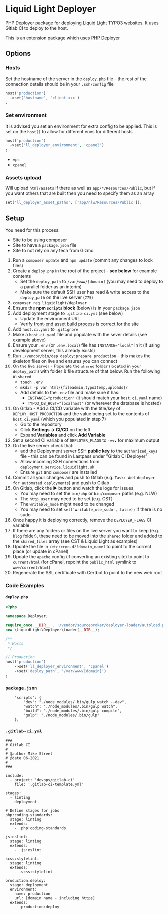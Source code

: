 # Liquid Light Deployer

PHP Deployer package for deploying Liquid Light TYPO3 websites. It uses Gitlab CI to deploy to the host.

This is an extension package which uses [PHP Deployer](https://deployer.org/)

## Options

### Hosts

Set the hostname of the server in the `deploy.php` file - the rest of the connection details should be in your `.ssh/config` file

```php
host('production')
  ->set('hostname', 'client.xxx')
;
```

### Set environment

It is advised you set an environment for extra config to be applied. This is set on the `host()` to allow for different envs for different hosts

```php
host('production')
  ->set('ll_deployer_environment', 'cpanel')
;
```

- `vps`
- `cpanel`

### Assets upload

Will upload `html/assets` if there as well as `app/*/Resources/Public`, but if you want others that are built then you need to specify them as an array

```php
set('ll_deployer_asset_paths', ['app/nlw/Resources/Public']);
```

## Setup

You need for this process:

- Site to be using composer
- Site to have a `package.json` file
- Site to not rely on any tech from Gizmo

1. Run a `composer update` and `npm update` (commit any changes to lock files)
2. Create a `deploy.php` in the root of the project - **see below** for example contents
   - Set the `deploy_path` to `/var/www/[domain]` (you may need to deploy to a parallel folder as an interim)
   - Make sure the default SSH user has read & write access to the `deploy_path` on the live server (`775`)
3. `composer req liquidlight/deployer`
4. Ensure the **npm `scripts` block** (below) is in your `package.json`
5. Add deployment stage to `.gitlab-ci.yml` (see below)
   - Update the environment URL
   - Verify [front-end asset build process](https://gitlab.lldev.co.uk/devops/gitlab-ci/-/blob/main/jobs/deployment/deployer.deploy.gitlab-ci.yml) is correct for the site
6. Add `host.ci.yaml` to `.gitignore`
7. Make a `host.ci.yaml` file and populate with the sever details (see example above)
8. Ensure your `.env` (or `.env.local`) file has `INSTANCE="local"` in it (if using development server, this already exists)
9. Run `./vendor/bin/dep deploy:prepare production` - this makes the skeleton files on live and ensures you can connect
10. On the live server - Populate the `shared` folder (located in your `deploy_path`) with folder & file structure of that below. Run the following in `shared`
    - `touch .env`
    - `mkdir -p var html/{fileadmin,typo3temp,uploads}/`
    - Add details to the `.env` file and make sure it has:
       - `INSTANCE="production"` (it should match your `host.ci.yaml` name)
       - `TYPO3_DB_HOST="localhost"` (or wherever the database is hosted)
11. On Gitlab - Add a CI/CD variable with the title/key of `DEPLOY_HOST_PRODUCTION` and the value being set to the contents of `host.ci.yaml` (which you populated in step 7)
    - Go to the repository
    - Click **Settings -> CI/CD** on the left
    - Expand **Variables** and click **Add Variable**
12. Set a second CI variable of `DEPLOYER_FLAGS` to `-vvv` for maximum output
13. On the live server check that:
    - add the Deployment server SSH **public key** to the `authorized_keys` file - this can be found in Lastpass under "Gitlab CI Deployer"
    - Allow incoming SSH connections from `deployment.service.liquidlight.uk`
    - Ensure `git` and `composer` are installed
14. Commit all your changes and push to Gitlab (e.g. `Task: Add deployer for automated deployments`) and push to Gitlab
15. On Gitlab, click the ▶️ button and watch the logs for issues
    - You may need to set the `bin/php` or `bin/composer` paths (e.g. NLW)
    - The `http_user` may need to be set (e.g. CST)
    - The `writable_mode` might need to be changed
    - You may need to set `set('writable_use_sudo', false);` if there is no sudo
16. Once happy it is deploying correctly, remove the `DEPLOYER_FLAGS` CI variable
16. If there are any folders or files on the live server you want to keep (e.g. `blog` folder), these need to be moved into the `shared` folder and added to the `shared_files` array (see CST & Liquid Light as examples)
17. Update the file in `/etc/cron.d/[domain_name]` to point to the correct place (or update in cPanel)
18. Update the `apache` config (if converting an existing site) to point to `current/html` (for cPanel, repoint the `public_html` symlink to `www/current/html`)
19. Regenerate the SSL certificate with Certbot to point to the new web root

### Code Examples

#### `deploy.php`

```php
<?php

namespace Deployer;

require_once __DIR__ . '/vendor/sourcebroker/deployer-loader/autoload.php';
new \LiquidLight\Deployer\Loader(__DIR__);

/**
 * Hosts
 */

// Production
host('production')
	->set('ll_deployer_environment', 'cpanel')
	->set('deploy_path', '/var/www/[domain]')
;
```

### `package.json`

```
    "scripts": {
        "dev": "./node_modules/.bin/gulp watch --dev",
        "watch": "./node_modules/.bin/gulp watch",
        "build": "./node_modules/.bin/gulp compile",
        "gulp": "./node_modules/.bin/gulp"
    },
```

### `.gitlab-ci.yml`

```
###
# Gitlab CI
#
# @author Mike Street
# @date 06-2021
#
###

include:
  - project: 'devops/gitlab-ci'
    file: '.gitlab-ci-template.yml'

stages:
  - linting
  - deployment

# Define stages for jobs
php:coding-standards:
  stage: linting
  extends:
    - .php:coding-standards

js:eslint:
  stage: linting
  extends:
    - .js:eslint

scss:stylelint:
  stage: linting
  extends:
    - .scss:stylelint

production:deploy:
  stage: deployment
  environment:
    name: production
    url: [domain name - including https]
  extends:
    - .production:deploy
```

